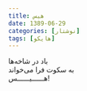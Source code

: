```yaml
---
title: هیس
date: 1389-06-29
categories: [نوشتار]
tags: [هایکو]
---
```


باد در شاخه‌ها  
به سکوت فرا می‌خواند  
هــــــیــــــس!
